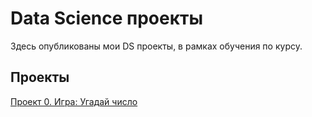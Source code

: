 # Data Science проекты
Здесь опубликованы мои DS проекты, в рамках обучения по курсу.

## Проекты
[Проект 0. Игра: Угадай число](https://github.com/npichuzhkin/sfds/blob/main/game_core_v3.py)